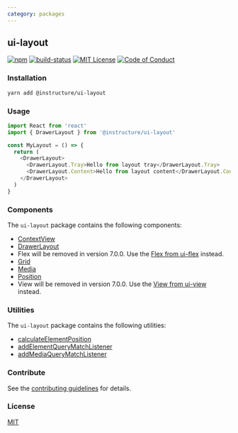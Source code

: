 ```yaml
---
category: packages
---
```


## ui-layout

[![npm][npm]][npm-url]
[![build-status][build-status]][build-status-url]
[![MIT License][license-badge]][LICENSE]
[![Code of Conduct][coc-badge]][coc]


### Installation

```sh
yarn add @instructure/ui-layout
```
### Usage

```js
import React from 'react'
import { DrawerLayout } from '@instructure/ui-layout'

const MyLayout = () => {
  return (
    <DrawerLayout>
      <DrawerLayout.Tray>Hello from layout tray</DrawerLayout.Tray>
      <DrawerLayout.Content>Hello from layout content</DrawerLayout.Content>
    </DrawerLayout>
  )
}
```

### Components
The `ui-layout` package contains the following components:
- [ContextView](#ContextView)
- [DrawerLayout](#DrawerLayout)
- Flex will be removed in version 7.0.0. Use the [Flex from ui-flex](#Flex) instead.
- [Grid](#Grid)
- [Media](#Media)
- [Position](#Position)
- View will be removed in version 7.0.0. Use the [View from ui-view](#View) instead.

### Utilities
The `ui-layout` package contains the following utilities:
- [calculateElementPosition](#calculateElementPosition)
- [addElementQueryMatchListener](#addElementQueryMatchListener)
- [addMediaQueryMatchListener](#addMediaQueryMatchListener)

### Contribute

See the [contributing guidelines](#contributing) for details.

### License

[MIT](LICENSE)

[npm]: https://img.shields.io/npm/v/@instructure/ui-layout.svg
[npm-url]: https://npmjs.com/package/@instructure/ui-layout

[build-status]: https://travis-ci.org/instructure/instructure-ui.svg?branch=master
[build-status-url]: https://travis-ci.org/instructure/instructure-ui "Travis CI"

[license-badge]: https://img.shields.io/npm/l/instructure-ui.svg?style=flat-square
[license]: https://github.com/instructure/instructure-ui/blob/master/LICENSE

[coc-badge]: https://img.shields.io/badge/code%20of-conduct-ff69b4.svg?style=flat-square
[coc]: https://github.com/instructure/instructure-ui/blob/master/CODE_OF_CONDUCT.md
